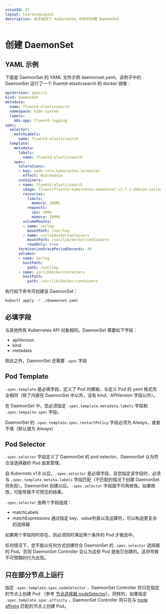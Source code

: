 ```yaml
---
vssueId: 47
layout: LearningLayout
description: 本文描述了 Kubernetes 中如何创建 DaemonSet
---
```


# 创建 DaemonSet

## YAML 示例

下面是 DaemonSet 的 YAML 文件示例 daemonset.yaml。该例子中的 DaemonSet 运行了一个 fluentd-elasticsearch 的 docker 镜像：

``` yaml
apiVersion: apps/v1
kind: DaemonSet
metadata:
  name: fluentd-elasticsearch
  namespace: kube-system
  labels:
    k8s-app: fluentd-logging
spec:
  selector:
    matchLabels:
      name: fluentd-elasticsearch
  template:
    metadata:
      labels:
        name: fluentd-elasticsearch
    spec:
      tolerations:
      - key: node-role.kubernetes.io/master
        effect: NoSchedule
      containers:
      - name: fluentd-elasticsearch
        image: fluent/fluentd-kubernetes-daemonset:v1.7.1-debian-syslog-1.0
        resources:
          limits:
            memory: 200Mi
          requests:
            cpu: 100m
            memory: 200Mi
        volumeMounts:
        - name: varlog
          mountPath: /var/log
        - name: varlibdockercontainers
          mountPath: /var/lib/docker/containers
          readOnly: true
      terminationGracePeriodSeconds: 30
      volumes:
      - name: varlog
        hostPath:
          path: /var/log
      - name: varlibdockercontainers
        hostPath:
          path: /var/lib/docker/containers
```

执行如下命令可创建该 DaemonSet：

``` sh
kubectl apply -f ./daemonset.yaml
```

## 必填字段

与其他所有 Kubernetes API 对象相同，DaemonSet 需要如下字段：
* apiVersion
* kind
* metadata

除此之外，DaemonSet 还需要 `.spec` 字段

## Pod Template

`.spec.template` 是必填字段，定义了 Pod 的模板，与定义 Pod 的 yaml 格式完全相同（除了内嵌在 DaemonSet 中以外，没有 kind、APIVersion 字段以外）。

在 DaemonSet 中，您必须指定 `.spec.template.metadata.labels` 字段和 `.spec.tempalte.spec` 字段。

DaemonSet 的 `.spec.template.spec.restartPolicy` 字段必须为 Always，或者不填（默认值为 Always）

## Pod Selector

`.spec.selector` 字段定义了 DaemonSet 的 pod selector，DaemonSet 认为符合该选择器的 Pod 由其管理。

自 Kubernets v1.8 以后，`.spec.selector` 是必填字段，且您指定该字段时，必须与 `.spec.template.metata.labels` 字段匹配（不匹配的情况下创建 DaemonSet 将失败）。DaemonSet 创建以后，`.spec.selector` 字段就不可再修改。如果修改，可能导致不可预见的结果。

`.spec.selector` 由两个字段组成：
* matchLabels <Badge text="Kuboard 已支持" type="success"/>
* matchExpressions <Badge text="Kuboard 暂不支持" type="warn"/> 通过指定 key、value列表以及运算符，可以构造更复杂的选择器

如果两个字段同时存在，则必须同时满足两个条件的 Pod 才被选中。

任何情况下，您不能以任何方式创建符合 DaemonSet 的 `.spec.selector` 选择器的 Pod。否则 DaemonSet Controller 会认为这些 Pod 是由它创建的。这将导致不可预期的行为出现。

## 只在部分节点上运行

指定 `.spec.template.spec.nodeSelector` <Badge text="Kuboard 已支持" type="success"/>，DaemonSet Controller 将只在指定的节点上创建 Pod （参考 [节点选择器 nodeSelector](/learning/k8s-intermediate/config/assign-pod-node.html#节点选择器-nodeselector)）。同样的，如果指定 `.spec.template.spec.affinity` <Badge text="Kuboard 暂不支持" type="warn"/>，DaemonSet Controller 将只在与 [node affinity](https://kubernetes.io/docs/concepts/configuration/assign-pod-node/) 匹配的节点上创建 Pod。
